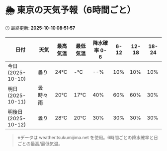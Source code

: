 # 🌦️ 東京の天気予報（6時間ごと）

🕒 最終更新: **2025-10-10 08:51:57**

| 日付 | 天気 | 最高気温 | 最低気温 | 降水確率 0-6 | 6-12 | 12-18 | 18-24 |
|------|------|----------|----------|------------|------|------|------|
| 今日 (2025-10-10) | 曇り | 24℃ | -℃ | --% | 10% | 10% | 10% |
| 明日 (2025-10-11) | 曇時々雨 | 20℃ | 17℃ | 40% | 60% | 60% | 30% |
| 明後日 (2025-10-12) | 曇り | 28℃ | 20℃ | 30% | 30% | 30% | 30% |

> ※データは weather.tsukumijima.net を使用。6時間ごとの降水確率と日ごとの最高/最低気温。
